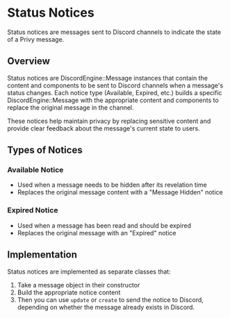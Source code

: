 # Status Notices

Status notices are messages sent to Discord channels to indicate the state of a Privy message.

## Overview

Status notices are DiscordEngine::Message instances that contain the content and components to be sent to Discord channels when a message's status changes. Each notice type (Available, Expired, etc.) builds a specific DiscordEngine::Message with the appropriate content and components to replace the original message in the channel.

These notices help maintain privacy by replacing sensitive content and provide clear feedback about the message's current state to users.

## Types of Notices

### Available Notice
- Used when a message needs to be hidden after its revelation time
- Replaces the original message content with a "Message Hidden" notice

### Expired Notice
- Used when a message has been read and should be expired
- Replaces the original message with an "Expired" notice

## Implementation

Status notices are implemented as separate classes that:
1. Take a message object in their constructor
2. Build the appropriate notice content
3. Then you can use `update` or `create` to send the notice to Discord, depending on whether the message already exists in Discord.
